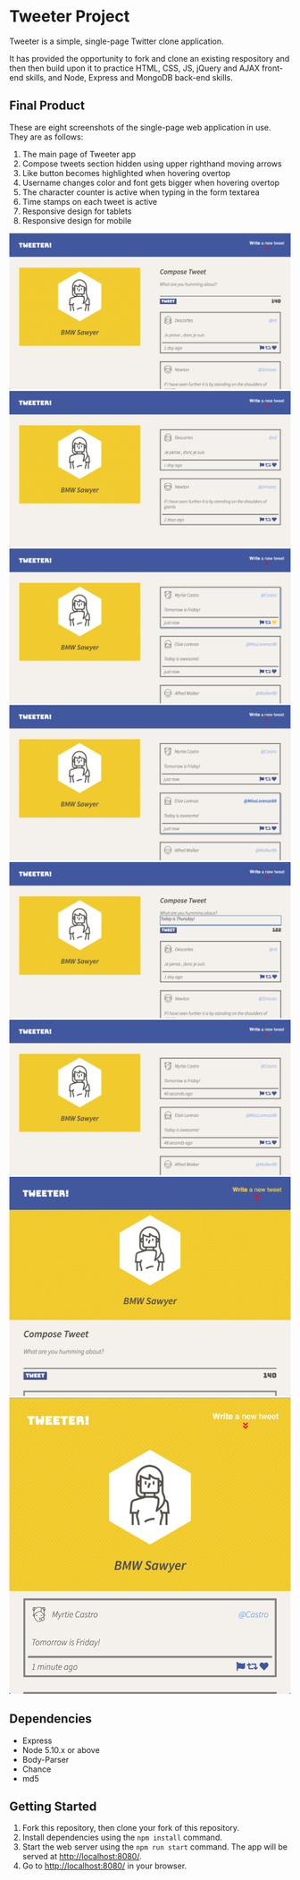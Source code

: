 # Tweeter Project

Tweeter is a simple, single-page Twitter clone application.

It has provided the opportunity to fork and clone an existing respository and then then build upon it to practice HTML, CSS, JS, jQuery and AJAX front-end skills, and Node, Express and MongoDB back-end skills.


## Final Product

These are eight screenshots of the single-page web application in use. They are as follows:
1. The main page of Tweeter app
2. Compose tweets section hidden using upper righthand moving arrows
3. Like button becomes highlighted when hovering overtop
4. Username changes color and font gets bigger when hovering overtop
5. The character counter is active when typing in the form textarea
6. Time stamps on each tweet is active
7. Responsive design for tablets
8. Responsive design for mobile

!["The main page of Tweeter app"](https://github.com/BMWSawyer/tweeter/blob/master/docs/tweeter_main-page.png?raw=true)
!["Compose tweets section hidden using upper righthand moving arrows"](https://github.com/BMWSawyer/tweeter/blob/master/docs/tweeter_hidden-compose-tweets.png?raw=true)
!["Like button becomes highlighted when hovering overtop"](https://github.com/BMWSawyer/tweeter/blob/master/docs/tweeter_highlighted-like-button.png?raw=true)
!["Username changes color and font gets bigger when hovering overtop"](https://github.com/BMWSawyer/tweeter/blob/master/docs/tweeter_highlighted-username.png?raw=true)
!["The character counter is active when typing in the form textarea"](https://github.com/BMWSawyer/tweeter/blob/master/docs/tweeter_active-counter.png?raw=true)
!["Time stamps on each tweet is active"](https://github.com/BMWSawyer/tweeter/blob/master/docs/tweeter_active-timestamp.png?raw=true)
!["Responsive design for tablets"](https://github.com/BMWSawyer/tweeter/blob/master/docs/tweeter_tablet-responsive-design.png?raw=true)
!["Responsive design for mobile"](https://github.com/BMWSawyer/tweeter/blob/master/docs/tweeter_mobile-responsive-design.png?raw=true)


## Dependencies

- Express
- Node 5.10.x or above
- Body-Parser
- Chance
- md5


## Getting Started

1. Fork this repository, then clone your fork of this repository.
2. Install dependencies using the `npm install` command.
3. Start the web server using the `npm run start` command. The app will be served at <http://localhost:8080/>.
4. Go to <http://localhost:8080/> in your browser.